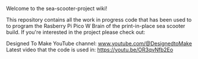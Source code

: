 Welcome to the sea-scooter-project wiki!

This repository contains all the work in progress code that has been used to to program the Rasberry Pi Pico W Brain of the print-in-place sea scooter build. If you're interested in the project please check out:

Designed To Make YouTube channel: www.youtube.com/@DesignedtoMake
Latest video that the code is used in: https://youtu.be/OR3qvNfb2Eo

